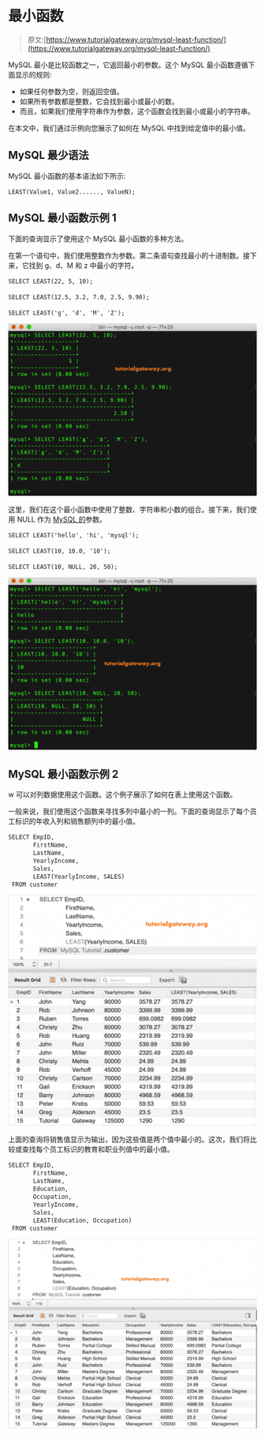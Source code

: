 # 最小函数

> 原文:[https://www.tutorialgateway.org/mysql-least-function/](https://www.tutorialgateway.org/mysql-least-function/)

MySQL 最小是比较函数之一，它返回最小的参数。这个 MySQL 最小函数遵循下面显示的规则:

*   如果任何参数为空，则返回空值。
*   如果所有参数都是整数，它会找到最小或最小的数。
*   而且，如果我们使用字符串作为参数，这个函数会找到最小或最小的字符串。

在本文中，我们通过示例向您展示了如何在 MySQL 中找到给定值中的最小值。

## MySQL 最少语法

MySQL 最小函数的基本语法如下所示:

```
LEAST(Value1, Value2......, ValueN);
```

## MySQL 最小函数示例 1

下面的查询显示了使用这个 MySQL 最小函数的多种方法。

在第一个语句中，我们使用整数作为参数。第二条语句查找最小的十进制数。接下来，它找到 g、d、M 和 z 中最小的字符。

```
SELECT LEAST(22, 5, 10);

SELECT LEAST(12.5, 3.2, 7.0, 2.5, 9.90);

SELECT LEAST('g', 'd', 'M', 'Z');
```

![MySQL LEAST Function 1](img/54d5f82bf74c8e1cf23f78e42a382152.png)

这里，我们在这个最小函数中使用了整数、字符串和小数的组合。接下来，我们使用 NULL 作为 [MySQL 的](https://www.tutorialgateway.org/mysql-tutorial/)参数。

```
SELECT LEAST('hello', 'hi', 'mysql');

SELECT LEAST(10, 10.0, '10');

SELECT LEAST(10, NULL, 20, 50);
```

![MySQL LEAST Function 2](img/3f1599c5918ff461040cc23916ce13d4.png)

## MySQL 最小函数示例 2

w 可以对列数据使用这个函数。这个例子展示了如何在表上使用这个函数。

一般来说，我们使用这个函数来寻找多列中最小的一列。下面的查询显示了每个员工标识的年收入列和销售额列中的最小值。

```
SELECT EmpID,
       FirstName,
       LastName,
       YearlyIncome,
       Sales, 
       LEAST(YearlyIncome, SALES)
 FROM customer
```

![MySQL LEAST Function 3](img/04d19bad309ebb86302c886390e1aa12.png)

上面的查询将销售值显示为输出，因为这些值是两个值中最小的。这次，我们将比较或查找每个员工标识的教育和职业列值中的最小值。

```
SELECT EmpID, 
       FirstName,
       LastName,
       Education,
       Occupation,
       YearlyIncome,
       Sales,
       LEAST(Education, Occupation)
 FROM customer
```

![MySQL LEAST Function 4](img/5966b4a944ba00b66a5009cb50bf754a.png)